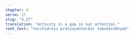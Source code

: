 ```yaml
---
chapter: 4
verse: 27
slug: "4.27"
translation: "Activity is a gap in our attention."
root_text: "tacchidreṣu pratyayāntarāṇi saṃskārebhyaḥ"
---
```


